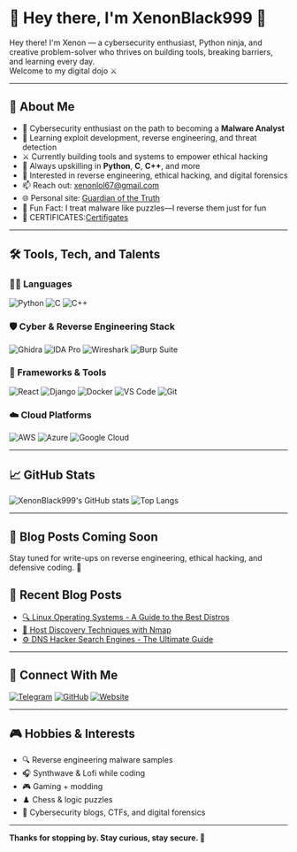 # 🥷 Hey there, I'm XenonBlack999 🥷

Hey there! I'm Xenon — a cybersecurity enthusiast, Python ninja, and creative problem-solver who thrives on building tools, breaking barriers, and learning every day.  
Welcome to my digital dojo ⚔️

---

## 🚀 About Me
- 🧠 Cybersecurity enthusiast on the path to becoming a **Malware Analyst**
- 🔐 Learning exploit development, reverse engineering, and threat detection
- ⚔️ Currently building tools and systems to empower ethical hacking
- 🧰 Always upskilling in **Python**, **C**, **C++**, and more
- 🔐 Interested in reverse engineering, ethical hacking, and digital forensics
- 📫 Reach out: [xenonlol67@gmail.com](mailto:xenonlol67@gmail.com)
- 🌐 Personal site: [Guardian of the Truth](https://gurdian-of-the-turth.neocities.org/)
- 🧩 Fun Fact: I treat malware like puzzles—I reverse them just for fun
- 📝 CERTIFICATES:[Certifigates](https://github.com/XenonBlack999/certifications)

---

## 🛠️ Tools, Tech, and Talents

### 👨‍💻 Languages
![Python](https://img.shields.io/badge/-Python-333333?style=flat&logo=python)
![C](https://img.shields.io/badge/-C-333333?style=flat&logo=c)
![C++](https://img.shields.io/badge/-C%2B%2B-333333?style=flat&logo=c%2B%2B)


### 🛡️ Cyber & Reverse Engineering Stack
![Ghidra](https://img.shields.io/badge/-Ghidra-333333?style=flat&logo=data:image/png;base64,...)
![IDA Pro](https://img.shields.io/badge/-IDA%20Pro-333333?style=flat)
![Wireshark](https://img.shields.io/badge/-Wireshark-333333?style=flat&logo=wireshark)
![Burp Suite](https://img.shields.io/badge/-Burp%20Suite-333333?style=flat)

### 🧰 Frameworks & Tools
![React](https://img.shields.io/badge/-React-333333?style=flat&logo=react)
![Django](https://img.shields.io/badge/-Django-333333?style=flat&logo=django)
![Docker](https://img.shields.io/badge/-Docker-333333?style=flat&logo=docker)
![VS Code](https://img.shields.io/badge/-VS%20Code-333333?style=flat&logo=visual-studio-code)
![Git](https://img.shields.io/badge/-Git-333333?style=flat&logo=git)

### ☁️ Cloud Platforms
![AWS](https://img.shields.io/badge/-AWS-333333?style=flat&logo=amazon-aws)
![Azure](https://img.shields.io/badge/-Azure-333333?style=flat&logo=microsoft-azure)
![Google Cloud](https://img.shields.io/badge/-Google%20Cloud-333333?style=flat&logo=google-cloud)

---

## 📈 GitHub Stats
![XenonBlack999's GitHub stats](https://github-readme-stats.vercel.app/api?username=XenonBlack999&show_icons=true&theme=radical)
![Top Langs](https://github-readme-stats.vercel.app/api/top-langs/?username=XenonBlack999&layout=compact&theme=radical)

---

## 📝 Blog Posts Coming Soon
Stay tuned for write-ups on reverse engineering, ethical hacking, and defensive coding. 👀
## 📝 Recent Blog Posts
- [🔍 Linux Operating Systems - A Guide to the Best Distros](https://gurdian-of-the-turth.neocities.org/html/blogp/linux)
- [🔐 Host Discovery Techniques with Nmap](https://gurdian-of-the-turth.neocities.org/html/blogp/nmap_mm)
- [⚙️ DNS Hacker Search Engines - The Ultimate Guide](https://gurdian-of-the-turth.neocities.org/html/blogp/dns)


---

## 🔗 Connect With Me
[![Telegram](https://img.shields.io/badge/Telegram-%40xinxi3456-333333?style=flat&logo=telegram)](https://t.me/xinxi3456)
[![GitHub](https://img.shields.io/badge/GitHub-XenonBlack999-333333?style=flat&logo=github)](https://github.com/XenonBlack999)
[![Website](https://img.shields.io/badge/Website-Guardian%20of%20the%20Truth-333333?style=flat&logo=firefox-browser)](https://gurdian-of-the-turth.neocities.org/)

---

## 🎮 Hobbies & Interests
- 🔍 Reverse engineering malware samples
- 🎧 Synthwave & Lofi while coding
- 🎮 Gaming + modding
- ♟️ Chess & logic puzzles
- 📖 Cybersecurity blogs, CTFs, and digital forensics

---

**Thanks for stopping by. Stay curious, stay secure. 👾**
